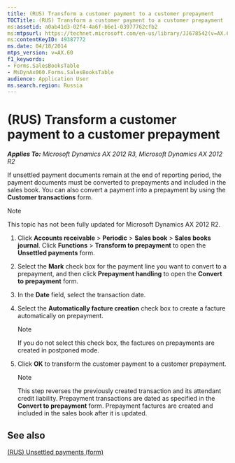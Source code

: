 ```yaml
---
title: (RUS) Transform a customer payment to a customer prepayment
TOCTitle: (RUS) Transform a customer payment to a customer prepayment
ms:assetid: a0ab41d3-02f4-4a6f-b6e1-03977762cfb2
ms:mtpsurl: https://technet.microsoft.com/en-us/library/JJ678542(v=AX.60)
ms:contentKeyID: 49387772
ms.date: 04/18/2014
mtps_version: v=AX.60
f1_keywords:
- Forms.SalesBooksTable
- MsDynAx060.Forms.SalesBooksTable
audience: Application User
ms.search.region: Russia
---
```


# (RUS) Transform a customer payment to a customer prepayment 


_**Applies To:** Microsoft Dynamics AX 2012 R3, Microsoft Dynamics AX 2012 R2_

If unsettled payment documents remain at the end of reporting period, the payment documents must be converted to prepayments and included in the sales book. You can also convert a payment into a prepayment by using the **Customer transactions** form.


> [!NOTE]
> <P>This topic has not been fully updated for Microsoft Dynamics AX 2012 R2.</P>



1.  Click **Accounts receivable** \> **Periodic** \> **Sales book** \> **Sales books journal**. Click **Functions** \> **Transform to prepayment** to open the **Unsettled payments** form.

2.  Select the **Mark** check box for the payment line you want to convert to a prepayment, and then click **Prepayment handling** to open the **Convert to prepayment** form.

3.  In the **Date** field, select the transaction date.

4.  Select the **Automatically facture creation** check box to create a facture automatically on prepayment.
    

    > [!NOTE]
    > <P>If you do not select this check box, the factures on prepayments are created in postponed mode.</P>



5.  Click **OK** to transform the customer payment to a customer prepayment.
    

    > [!NOTE]
    > <P>This step reverses the previously created transaction and its attendant credit liability. Prepayment transactions are dated as specified in the <STRONG>Convert to prepayment</STRONG> form. Prepayment factures are created and included in the sales book after it is updated.</P>



## See also

[(RUS) Unsettled payments (form)](https://technet.microsoft.com/en-us/library/jj853162\(v=ax.60\))

  


